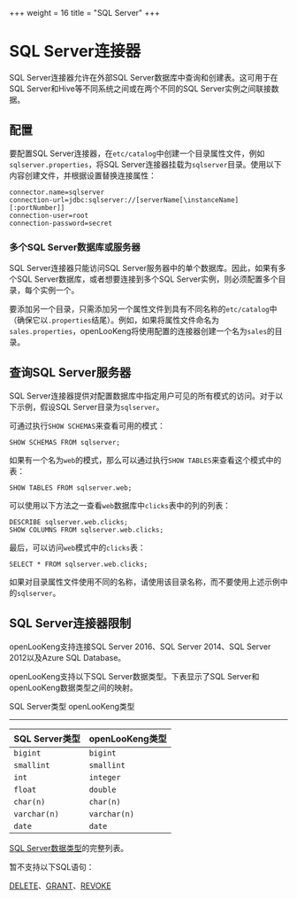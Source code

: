 +++
weight = 16
title = "SQL Server"
+++

# SQL Server连接器

SQL Server连接器允许在外部SQL Server数据库中查询和创建表。这可用于在SQL Server和Hive等不同系统之间或在两个不同的SQL Server实例之间联接数据。

## 配置

要配置SQL Server连接器，在`etc/catalog`中创建一个目录属性文件，例如`sqlserver.properties`，将SQL Server连接器挂载为`sqlserver`目录。使用以下内容创建文件，并根据设置替换连接属性：

``` properties
connector.name=sqlserver
connection-url=jdbc:sqlserver://[serverName[\instanceName][:portNumber]]
connection-user=root
connection-password=secret
```

### 多个SQL Server数据库或服务器

SQL Server连接器只能访问SQL Server服务器中的单个数据库。因此，如果有多个SQL Server数据库，或者想要连接到多个SQL Server实例，则必须配置多个目录，每个实例一个。

要添加另一个目录，只需添加另一个属性文件到具有不同名称的`etc/catalog`中（确保它以`.properties`结尾）。例如，如果将属性文件命名为`sales.properties`，openLooKeng将使用配置的连接器创建一个名为`sales`的目录。

## 查询SQL Server服务器

SQL Server连接器提供对配置数据库中指定用户可见的所有模式的访问。对于以下示例，假设SQL Server目录为`sqlserver`。

可通过执行`SHOW SCHEMAS`来查看可用的模式：

    SHOW SCHEMAS FROM sqlserver;

如果有一个名为`web`的模式，那么可以通过执行`SHOW TABLES`来查看这个模式中的表：

    SHOW TABLES FROM sqlserver.web;

可以使用以下方法之一查看`web`数据库中`clicks`表中的列的列表：

    DESCRIBE sqlserver.web.clicks;
    SHOW COLUMNS FROM sqlserver.web.clicks;

最后，可以访问`web`模式中的`clicks`表：

    SELECT * FROM sqlserver.web.clicks;

如果对目录属性文件使用不同的名称，请使用该目录名称，而不要使用上述示例中的`sqlserver`。

## SQL Server连接器限制

openLooKeng支持连接SQL Server 2016、SQL Server 2014、SQL Server 2012以及Azure SQL Database。

openLooKeng支持以下SQL Server数据类型。下表显示了SQL Server和openLooKeng数据类型之间的映射。

SQL Server类型   openLooKeng类型

-------------------------------


| SQL Server类型| openLooKeng类型|
|:----------|:----------|
| `bigint`| `bigint`|
| `smallint`| `smallint`|
| `int`| `integer`|
| `float`| `double`|
| `char(n)`| `char(n)`|
| `varchar(n)`| `varchar(n)`|
| `date`| `date`|

[SQL Server数据类型](https://msdn.microsoft.com/en-us/library/ms187752.aspx )的完整列表。

暂不支持以下SQL语句：

[DELETE](../sql/delete.html)、[GRANT](../sql/grant.html)、[REVOKE](../sql/revoke.html)